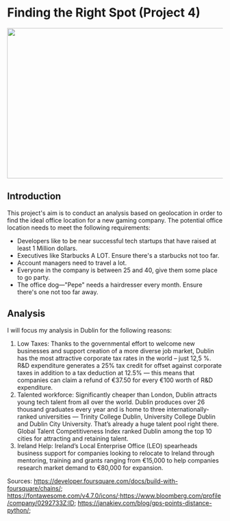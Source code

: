 # Finding the Right Spot (Project 4)

<img src="https://foundersguide.com/wp-content/uploads/2016/02/scouting.jpg" width="550" height="350">

## **Introduction**
This project's aim is to conduct an analysis based on geolocation in order to find the ideal office location for a new gaming company. The potential office location needs to meet the following requirements:

- Developers like to be near successful tech startups that have raised at least 1 Million dollars.
- Executives like Starbucks A LOT. Ensure there's a starbucks not too far.
- Account managers need to travel a lot.
- Everyone in the company is between 25 and 40, give them some place to go party.
- The office dog—"Pepe" needs a hairdresser every month. Ensure there's one not too far away.

## **Analysis**
I will focus my analysis in Dublin for the following reasons:
1) Low Taxes:
Thanks to the governmental effort to welcome new businesses and support creation of a more diverse job market, Dublin has the most attractive corporate tax rates in the world – just 12,5 %. R&D expenditure generates a 25% tax credit for offset against corporate taxes in addition to a tax deduction at 12.5% — this means that companies can claim a refund of €37.50 for every €100 worth of R&D expenditure.
2) Talented workforce:
Significantly cheaper than London, Dublin attracts young tech talent from all over the world. Dublin produces over 26 thousand graduates every year and is home to three internationally-ranked universities — Trinity College Dublin, University College Dublin and Dublin City University. That’s already a huge talent pool right there. Global Talent Competitiveness Index ranked Dublin among the top 10 cities for attracting and retaining talent.
3) Ireland Help: 
Ireland’s Local Enterprise Office (LEO) spearheads business support for companies looking to relocate to Ireland through mentoring, training and grants ranging from €15,000 to help companies research market demand to €80,000 for expansion.

Sources: https://developer.foursquare.com/docs/build-with-foursquare/chains/; https://fontawesome.com/v4.7.0/icons/;https://www.bloomberg.com/profile/company/0292733Z:ID; https://janakiev.com/blog/gps-points-distance-python/; 
